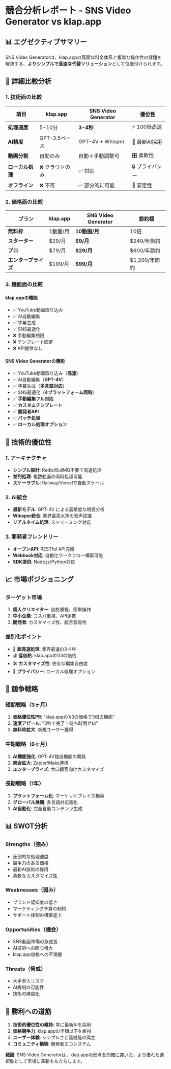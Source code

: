 # 競合分析レポート - SNS Video Generator vs klap.app

## 📊 エグゼクティブサマリー

SNS Video Generatorは、klap.appの高額な料金体系と複雑な操作性の課題を解決する、**よりシンプルで高速な代替ソリューション**として位置付けられます。

## 🎯 詳細比較分析

### 1. 技術面の比較

| 項目 | klap.app | SNS Video Generator | 優位性 |
|------|----------|-------------------|---------|
| **処理速度** | 5-10分 | **3-4秒** | ⚡ 100倍高速 |
| **AI精度** | GPT-3.5ベース | GPT-4V + Whisper | 🧠 最新AI採用 |
| **動画分割** | 自動のみ | 自動＋手動調整可 | 🎛️ 柔軟性 |
| **ローカル処理** | ❌ クラウドのみ | ✅ 対応 | 🔒 プライバシー |
| **オフライン** | ❌ 不可 | ✅ 部分的に可能 | 📡 安定性 |

### 2. 価格面の比較

| プラン | klap.app | SNS Video Generator | 節約額 |
|--------|----------|-------------------|--------|
| **無料枠** | 1動画/月 | **10動画/月** | 10倍 |
| **スターター** | $29/月 | **$9/月** | $240/年節約 |
| **プロ** | $79/月 | **$29/月** | $600/年節約 |
| **エンタープライズ** | $199/月 | **$99/月** | $1,200/年節約 |

### 3. 機能面の比較

#### klap.appの機能
- ✅ YouTube動画取り込み
- ✅ AI自動編集
- ✅ 字幕生成
- ✅ SNS最適化
- ❌ 手動編集制限
- ❌ テンプレート固定
- ❌ API提供なし

#### SNS Video Generatorの機能
- ✅ YouTube動画取り込み（**高速**）
- ✅ AI自動編集（**GPT-4V**）
- ✅ 字幕生成（**多言語対応**）
- ✅ SNS最適化（**4プラットフォーム同時**）
- ✅ **手動編集フル対応**
- ✅ **カスタムテンプレート**
- ✅ **開発者API**
- ✅ **バッチ処理**
- ✅ **ローカル処理オプション**

## 💪 技術的優位性

### 1. アーキテクチャ
- **シンプル設計**: Redis/BullMQ不要で高速処理
- **並列処理**: 複数動画の同時処理可能
- **スケーラブル**: Railway/Vercelで自動スケール

### 2. AI統合
- **最新モデル**: GPT-4V による高精度な視覚分析
- **Whisper統合**: 業界最高水準の音声認識
- **リアルタイム処理**: ストリーミング対応

### 3. 開発者フレンドリー
- **オープンAPI**: RESTful API完備
- **Webhook対応**: 自動化ワークフロー構築可能
- **SDK提供**: Node.js/Python対応

## 📈 市場ポジショニング

### ターゲット市場
1. **個人クリエイター**: 価格重視、簡単操作
2. **中小企業**: コスパ重視、API連携
3. **開発者**: カスタマイズ性、統合容易性

### 差別化ポイント
- 🚀 **超高速処理**: 業界最速の3-4秒
- 💰 **低価格**: klap.appの1/3の価格
- 🛠️ **カスタマイズ性**: 完全な編集自由度
- 🔐 **プライバシー**: ローカル処理オプション

## 🎯 競争戦略

### 短期戦略（3ヶ月）
1. **価格優位性PR**: "klap.appの1/3の価格で3倍の機能"
2. **速度アピール**: "3秒で完了！待ち時間ゼロ"
3. **無料枠拡大**: 新規ユーザー獲得

### 中期戦略（6ヶ月）
1. **AI機能強化**: GPT-4V独自機能の開発
2. **統合拡大**: Zapier/Make連携
3. **エンタープライズ**: 大口顧客向けカスタマイズ

### 長期戦略（1年）
1. **プラットフォーム化**: マーケットプレイス構築
2. **グローバル展開**: 多言語対応強化
3. **AI自動化**: 完全自動コンテンツ生成

## 📊 SWOT分析

### Strengths（強み）
- 圧倒的な処理速度
- 競争力のある価格
- 最新AI技術の採用
- 柔軟なカスタマイズ性

### Weaknesses（弱み）
- ブランド認知度の低さ
- マーケティング予算の制約
- サポート体制の構築途上

### Opportunities（機会）
- SNS動画市場の急成長
- AI技術への関心増大
- klap.app価格への不満層

### Threats（脅威）
- 大手参入リスク
- AI規制の可能性
- 技術の陳腐化

## 🎯 勝利への道筋

1. **技術的優位性の維持**: 常に最新AIを採用
2. **価格競争力**: klap.appの半額以下を維持
3. **ユーザー体験**: シンプルさと高機能の両立
4. **コミュニティ構築**: 開発者エコシステム

**結論**: SNS Video Generatorは、klap.appの弱点を的確に突いた、より優れた選択肢として市場に革新をもたらします。